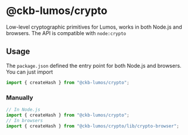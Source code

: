 # @ckb-lumos/crypto

Low-level cryptographic primitives for Lumos, works in both Node.js and browsers. The API is compatible with `node:crypto`

## Usage

The `package.json` defined the entry point for both Node.js and browsers. You can just import

```ts
import { createHash } from "@ckb-lumos/crypto";
```

### Manually

```typescript
// In Node.js
import { createHash } from "@ckb-lumos/crypto";
// In browsers
import { createHash } from "@ckb-lumos/crypto/lib/crypto-browser";
```
